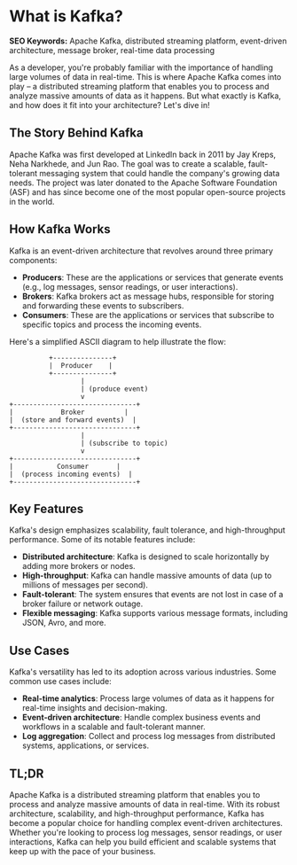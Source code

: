 **What is Kafka?**
==================

**SEO Keywords:** Apache Kafka, distributed streaming platform, event-driven architecture, message broker, real-time data processing

As a developer, you're probably familiar with the importance of handling large volumes of data in real-time. This is where Apache Kafka comes into play – a distributed streaming platform that enables you to process and analyze massive amounts of data as it happens. But what exactly is Kafka, and how does it fit into your architecture? Let's dive in!

**The Story Behind Kafka**
-------------------------

Apache Kafka was first developed at LinkedIn back in 2011 by Jay Kreps, Neha Narkhede, and Jun Rao. The goal was to create a scalable, fault-tolerant messaging system that could handle the company's growing data needs. The project was later donated to the Apache Software Foundation (ASF) and has since become one of the most popular open-source projects in the world.

**How Kafka Works**
-------------------

Kafka is an event-driven architecture that revolves around three primary components:

* **Producers**: These are the applications or services that generate events (e.g., log messages, sensor readings, or user interactions).
* **Brokers**: Kafka brokers act as message hubs, responsible for storing and forwarding these events to subscribers.
* **Consumers**: These are the applications or services that subscribe to specific topics and process the incoming events.

Here's a simplified ASCII diagram to help illustrate the flow:
```
          +---------------+
          |  Producer    |
          +---------------+
                  |
                  | (produce event)
                  v
+-------------------------------+
|            Broker          |
|  (store and forward events)  |
+-------------------------------+
                  |
                  | (subscribe to topic)
                  v
+-------------------------------+
|           Consumer       |
|  (process incoming events)  |
+-------------------------------+
```
**Key Features**
----------------

Kafka's design emphasizes scalability, fault tolerance, and high-throughput performance. Some of its notable features include:

* **Distributed architecture**: Kafka is designed to scale horizontally by adding more brokers or nodes.
* **High-throughput**: Kafka can handle massive amounts of data (up to millions of messages per second).
* **Fault-tolerant**: The system ensures that events are not lost in case of a broker failure or network outage.
* **Flexible messaging**: Kafka supports various message formats, including JSON, Avro, and more.

**Use Cases**
----------------

Kafka's versatility has led to its adoption across various industries. Some common use cases include:

* **Real-time analytics**: Process large volumes of data as it happens for real-time insights and decision-making.
* **Event-driven architecture**: Handle complex business events and workflows in a scalable and fault-tolerant manner.
* **Log aggregation**: Collect and process log messages from distributed systems, applications, or services.

**TL;DR**
----------

Apache Kafka is a distributed streaming platform that enables you to process and analyze massive amounts of data in real-time. With its robust architecture, scalability, and high-throughput performance, Kafka has become a popular choice for handling complex event-driven architectures. Whether you're looking to process log messages, sensor readings, or user interactions, Kafka can help you build efficient and scalable systems that keep up with the pace of your business.